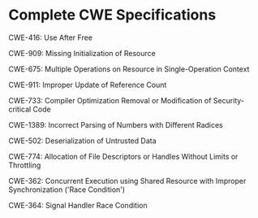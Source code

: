 

# Complete CWE Specifications

CWE-416: Use After Free

CWE-909: Missing Initialization of Resource

CWE-675: Multiple Operations on Resource in Single-Operation Context

CWE-911: Improper Update of Reference Count

CWE-733: Compiler Optimization Removal or Modification of Security-critical Code

CWE-1389: Incorrect Parsing of Numbers with Different Radices

CWE-502: Deserialization of Untrusted Data

CWE-774: Allocation of File Descriptors or Handles Without Limits or Throttling

CWE-362: Concurrent Execution using Shared Resource with Improper Synchronization ('Race Condition')

CWE-364: Signal Handler Race Condition
